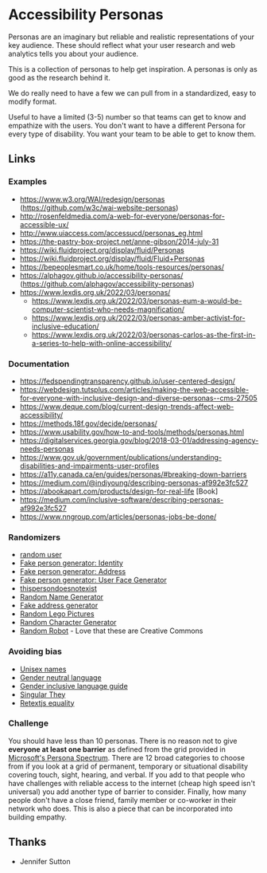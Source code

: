 # Accessibility Personas

Personas are an imaginary but reliable and realistic representations of your key audience. These should reflect what your user research and web analytics tells you about your audience. 

This is a collection of personas to help get inspiration. A personas is only as good as the research behind it.

We do really need to have a few we can pull from in a standardized, easy to modify format.

Useful to have a limited (3-5) number so that teams can get to know and empathize with the users. You don't want to have a different Persona for every type of disability. You want your team to be able to get to know them.  

## Links

### Examples
- https://www.w3.org/WAI/redesign/personas (https://github.com/w3c/wai-website-personas)
- http://rosenfeldmedia.com/a-web-for-everyone/personas-for-accessible-ux/
- http://www.uiaccess.com/accessucd/personas_eg.html
- https://the-pastry-box-project.net/anne-gibson/2014-july-31
- https://wiki.fluidproject.org/display/fluid/Personas
- https://wiki.fluidproject.org/display/fluid/Fluid+Personas
- https://bepeoplesmart.co.uk/home/tools-resources/personas/
- https://alphagov.github.io/accessibility-personas/ (https://github.com/alphagov/accessibility-personas)
- https://www.lexdis.org.uk/2022/03/personas/
    - https://www.lexdis.org.uk/2022/03/personas-eum-a-would-be-computer-scientist-who-needs-magnification/
    - https://www.lexdis.org.uk/2022/03/personas-amber-activist-for-inclusive-education/
    - https://www.lexdis.org.uk/2022/03/personas-carlos-as-the-first-in-a-series-to-help-with-online-accessibility/

### Documentation
- https://fedspendingtransparency.github.io/user-centered-design/
- https://webdesign.tutsplus.com/articles/making-the-web-accessible-for-everyone-with-inclusive-design-and-diverse-personas--cms-27505
- https://www.deque.com/blog/current-design-trends-affect-web-accessibility/
- https://methods.18f.gov/decide/personas/
- https://www.usability.gov/how-to-and-tools/methods/personas.html
- https://digitalservices.georgia.gov/blog/2018-03-01/addressing-agency-needs-personas
- https://www.gov.uk/government/publications/understanding-disabilities-and-impairments-user-profiles
- https://a11y.canada.ca/en/guides/personas/#breaking-down-barriers
- https://medium.com/@indiyoung/describing-personas-af992e3fc527
- https://abookapart.com/products/design-for-real-life [Book]
- https://medium.com/inclusive-software/describing-personas-af992e3fc527
- https://www.nngroup.com/articles/personas-jobs-be-done/

### Randomizers
- [random user](https://randomuser.me/)
- [Fake person generator: Identity](https://www.fakenamegenerator.com/gen-male-us-ca.php)
- [Fake person generator: Address](https://www.fakepersongenerator.com/Random/generate_address)
- [Fake person generator: User Face Generator](https://www.fakepersongenerator.com/user-face-generator)
- [thispersondoesnotexist](https://thispersondoesnotexist.com/)
- [Random Name Generator](http://random-name-generator.info/)
- [Fake address generator](https://www.fakeaddressgenerator.com/World/ca_address_generator)
- [Random Lego Pictures](http://www.baseplate.com/toys/minifig/)
- [Random Character Generator](https://www.character-generator.org.uk/personality/)
- [Random Robot](https://robohash.org/) - Love that these are Creative Commons

### Avoiding bias
- [Unisex names](https://mommyhood101.com/unisex-baby-names)
- [Gender neutral language](https://en.wikipedia.org/wiki/Gender-neutral_language)
- [Gender inclusive language guide](https://writingcenter.unc.edu/tips-and-tools/gender-inclusive-language/)
- [Singular They](https://apastyle.apa.org/blog/singular-they)
- [Retextjs equality](https://github.com/retextjs/retext-equality)

### Challenge ###
You should have less than 10 personas. There is no reason not to give **everyone at least one barrier** as defined from the grid provided in [Microsoft's  Persona Spectrum](https://medium.com/microsoft-design/kill-your-personas-1c332d4908cc). There are 12 broad categories to choose from if you look at a grid of permanent, temporary or situational disability covering touch, sight, hearing, and verbal. If you add to that people who have challenges with reliable access to the internet (cheap high speed isn't universal) you add another type of barrier to consider. Finally, how many people don't have a close friend, family member or co-worker in their network who does. This is also a piece that can be incorporated into building empathy. 

## Thanks
- Jennifer Sutton

